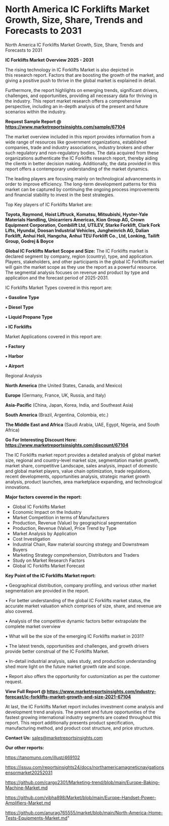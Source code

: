 # North America IC Forklifts Market Growth, Size, Share, Trends and Forecasts to 2031
North America IC Forklifts Market Growth, Size, Share, Trends and Forecasts to 2031

<Strong> IC Forklifts Market Overview 2025 - 2031</strong>

The rising technology in IC Forklifts Market is also depicted in this research report. Factors that are boosting the growth of the market, and giving a positive push to thrive in the global market is explained in detail.

Furthermore, the report highlights on emerging trends, significant drivers, challenges, and opportunities, providing all necessary data for thriving in the industry. This report market research offers a comprehensive perspective, including an in-depth analysis of the present and future scenarios within the industry.

<strong>Request Sample Report @ <a href=https://www.marketreportsinsights.com/sample/67104>https://www.marketreportsinsights.com/sample/67104</a></strong>

The market overview included in this report provides information from a wide range of resources like government organizations, established companies, trade and industry associations, industry brokers and other such regulatory and non-regulatory bodies. The data acquired from these organizations authenticate the IC Forklifts research report, thereby aiding the clients in better decision making. Additionally, the data provided in this report offers a contemporary understanding of the market dynamics.

The leading players are focusing mainly on technological advancements in order to improve efficiency. The long-term development patterns for this market can be captured by continuing the ongoing process improvements and financial stability to invest in the best strategies.

Top Key players of IC Forklifts Market are:

<strong>Toyota, Raymond, Hoist Liftruck, Komatsu, Mitsubishi, Hyster-Yale Materials Handling, Unicarriers Americas, Kion Group AG, Crown Equipment Corporation, Combilift Ltd, UTILEV, Starke Forklift, Clark Fork Lifts, Hyundai, Doosan Industrial Vehicles, Jungheinrich AG, Dalian Forklift, Anhui Heli, Hangcha, Anhui TEU Forklift Co., Ltd, Lonking, Tailift Group, Godrej & Boyce</strong>

<strong><b>Global IC Forklifts Market Scope and Size:</b></strong>
The IC Forklifts market is declared segment by company, region (country), type, and application. Players, stakeholders, and other participants in the global IC Forklifts market will gain the market scope as they use the report as a powerful resource. The segmental analysis focuses on revenue and product by type and application and the forecast period of 2025-2031.

IC Forklifts Market Types covered in this report are:

<strong>• Gasoline Type

• Diesel Type

• Liquid Propane Type

• IC Forklifts</strong>

Market Applications covered in this report are:

<strong>• Factory

• Harbor

• Airport</strong> 

Regional Analysis

<strong>North America</strong> (the United States, Canada, and Mexico)

<strong>Europe</strong> (Germany, France, UK, Russia, and Italy)

<strong>Asia-Pacific</strong> (China, Japan, Korea, India, and Southeast Asia)

<strong>South America</strong> (Brazil, Argentina, Colombia, etc.)

<strong>The Middle East and Africa</strong> (Saudi Arabia, UAE, Egypt, Nigeria, and South Africa)

<strong>Go For Interesting Discount Here: <a href=https://www.marketreportsinsights.com/discount/67104>https://www.marketreportsinsights.com/discount/67104</a></strong>

The IC Forklifts market report provides a detailed analysis of global market size, regional and country-level market size, segmentation market growth, market share, competitive Landscape, sales analysis, impact of domestic and global market players, value chain optimization, trade regulations, recent developments, opportunities analysis, strategic market growth analysis, product launches, area marketplace expanding, and technological innovations.

<strong><b>Major factors covered in the report:</b></strong>
<ul>
  <li>Global IC Forklifts Market </li>
  <li>Economic Impact on the Industry</li>
  <li>Market Competition in terms of Manufacturers</li>
  <li>Production, Revenue (Value) by geographical segmentation</li>
  <li>Production, Revenue (Value), Price Trend by Type</li>
  <li>Market Analysis by Application</li>
  <li>Cost Investigation</li>
  <li>Industrial Chain, Raw material sourcing strategy and Downstream Buyers</li>
  <li>Marketing Strategy comprehension, Distributors and Traders</li>
  <li>Study on Market Research Factors</li>
  <li>Global IC Forklifts Market Forecast</li>
</ul>

<strong><b>Key Point of the IC Forklifts Market report:</b></strong>

• Geographical distribution, company profiling, and various other market segmentation are provided in the report.

• For better understanding of the global IC Forklifts market status, the accurate market valuation which comprises of size, share, and revenue are also covered.

• Analysis of the competitive dynamic factors better extrapolate the complete market overview

• What will be the size of the emerging IC Forklifts market in 2031?

• The latest trends, opportunities and challenges, and growth drivers provide better construal of the IC Forklifts Market.

• In-detail industrial analysis, sales study, and production understanding shed more light on the future market growth rate and scope.

• Report also offers the opportunity for customization as per the customer request.

<strong><b>View Full Report @ <a href=https://www.marketreportsinsights.com/industry-forecast/ic-forklifts-market-growth-and-size-2021-67104>https://www.marketreportsinsights.com/industry-forecast/ic-forklifts-market-growth-and-size-2021-67104</a></b></strong>


At last, the IC Forklifts Market report includes investment come analysis and development trend analysis. The present and future opportunities of the fastest growing international industry segments are coated throughout this report. This report additionally presents product specification, manufacturing method, and product cost structure, and price structure.

<strong>Contact Us:</strong>
sales@marketreportsinsights.com

<strong>Our other reports:</strong>

<a href=https://tanomuno.com/illust/469102>https://tanomuno.com/illust/469102</a>

<a href=https://issuu.com/reportsinsights24/docs/northamericamagneticnavigationsensormarket20252031>https://issuu.com/reportsinsights24/docs/northamericamagneticnavigationsensormarket20252031</a>

<a href=https://github.com/cargo2301/Marketing-trend/blob/main/Europe-Baking-Machine-Market.md>https://github.com/cargo2301/Marketing-trend/blob/main/Europe-Baking-Machine-Market.md</a>

<a href=https://github.com/vibha898/Market/blob/main/Europe-Handset-Power-Amplifiers-Market.md>https://github.com/vibha898/Market/blob/main/Europe-Handset-Power-Amplifiers-Market.md</a>

<a href=https://github.com/anurag765555/market/blob/main/North-America-Home-Tests-Equipments-Market.md>https://github.com/anurag765555/market/blob/main/North-America-Home-Tests-Equipments-Market.md</a>"
